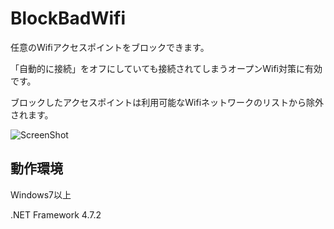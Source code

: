 # BlockBadWifi
任意のWifiアクセスポイントをブロックできます。

「自動的に接続」をオフにしていても接続されてしまうオープンWifi対策に有効です。

ブロックしたアクセスポイントは利用可能なWifiネットワークのリストから除外されます。

![ScreenShot](https://user-images.githubusercontent.com/25539067/57574884-ad5f1580-747b-11e9-9809-9f3d96602fe8.png)

## 動作環境
Windows7以上

.NET Framework 4.7.2
